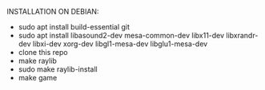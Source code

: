 INSTALLATION ON DEBIAN:
- sudo apt install build-essential git
- sudo apt install libasound2-dev mesa-common-dev libx11-dev libxrandr-dev libxi-dev xorg-dev libgl1-mesa-dev libglu1-mesa-dev
- clone this repo
- make raylib
- sudo make raylib-install
- make game
